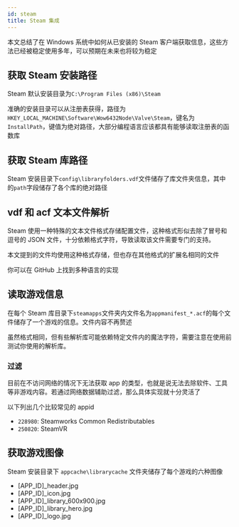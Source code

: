 ```yaml
---
id: steam
title: Steam 集成
---
```


本文总结了在 Windows 系统中如何从已安装的 Steam 客户端获取信息，这些方法已经被稳定使用多年，可以预期在未来也将较为稳定

## 获取 Steam 安装路径

Steam 默认安装目录为`C:\Program Files (x86)\Steam`  

准确的安装目录可以从注册表获得，路径为`HKEY_LOCAL_MACHINE\Software\Wow6432Node\Valve\Steam`，键名为`InstallPath`，键值为绝对路径，大部分编程语言应该都具有能够读取注册表的函数库

## 获取 Steam 库路径

Steam 安装目录下`config\libraryfolders.vdf`文件储存了库文件夹信息，其中的`path`字段储存了各个库的绝对路径

## vdf 和 acf 文本文件解析

Steam 使用一种特殊的文本文件格式存储配置文件，这种格式形似去除了冒号和逗号的 JSON 文件，十分依赖格式字符，导致读取该文件需要专门的支持。  

本文提到的文件均使用这种格式存储，但也存在其他格式的扩展名相同的文件  

你可以在 GitHub 上找到多种语言的实现

## 读取游戏信息

在每个 Steam 库目录下`steamapps`文件夹内文件名为`appmanifest_*.acf`的每个文件储存了一个游戏的信息。文件内容不再赘述  

虽然格式相同，但有些解析库可能依赖特定文件内的魔法字符，需要注意在使用前测试你使用的解析库。  

### 过滤

目前在不访问网络的情况下无法获取 app 的类型，也就是说无法去除软件、工具等非游戏内容。若通过网络数据辅助过滤，那么具体实现就十分灵活了  

以下列出几个比较常见的 appid

- `228980`: Steamworks Common Redistributables
- `250820`: SteamVR

## 获取游戏图像

Steam 安装目录下 `appcache\librarycache` 文件夹储存了每个游戏的六种图像

- [APP_ID]_header.jpg
- [APP_ID]_icon.jpg
- [APP_ID]_library_600x900.jpg
- [APP_ID]_library_hero.jpg
- [APP_ID]_logo.jpg
